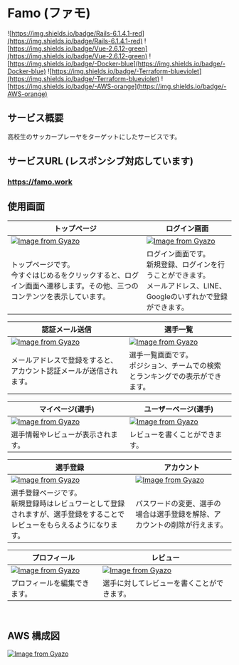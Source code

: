 # Famo (ファモ)
![https://img.shields.io/badge/Rails-6.1.4.1-red](https://img.shields.io/badge/Rails-6.1.4.1-red)
![https://img.shields.io/badge/Vue-2.6.12-green](https://img.shields.io/badge/Vue-2.6.12-green)
![https://img.shields.io/badge/-Docker-blue](https://img.shields.io/badge/-Docker-blue)
![https://img.shields.io/badge/-Terraform-blueviolet](https://img.shields.io/badge/-Terraform-blueviolet)
![https://img.shields.io/badge/-AWS-orange](https://img.shields.io/badge/-AWS-orange)
<br>

## サービス概要
高校生のサッカープレーヤをターゲットにしたサービスです。
<br>

## サービスURL (レスポンシブ対応しています)
### **https://famo.work** 

## 使用画面
| トップページ | ログイン画面 |
| --- | --- |
| [![Image from Gyazo](https://i.gyazo.com/4ab87f9790e682e0551acfc7b0633b3b.png)](https://gyazo.com/4ab87f9790e682e0551acfc7b0633b3b) | [![Image from Gyazo](https://i.gyazo.com/9bd245f6d3d64ffd8a19abfae7e1156c.png)](https://gyazo.com/9bd245f6d3d64ffd8a19abfae7e1156c) |
|トップページです。<br>今すぐはじめるをクリックすると、ログイン画面へ遷移します。その他、三つのコンテンツを表示しています。| ログイン画面です。<br>新規登録、ログインを行うことができます。<br>メールアドレス、LINE、Googleのいずれかで登録ができます。 |

| 認証メール送信 | 選手一覧 |
| --- | --- |
| [![Image from Gyazo](https://i.gyazo.com/7543e7b6e5cbea0944be6a6366f9c761.png)](https://gyazo.com/7543e7b6e5cbea0944be6a6366f9c761) | [![Image from Gyazo](https://i.gyazo.com/930cd56fafc514c0905adfd165169f25.png)](https://gyazo.com/930cd56fafc514c0905adfd165169f25) |
| メールアドレスで登録をすると、アカウント認証メールが送信されます。 | 選手一覧画面です。<br>ポジション、チームでの検索とランキングでの表示ができます。 |


| マイページ(選手) | ユーザーページ(選手) |
| --- | --- |
| [![Image from Gyazo](https://i.gyazo.com/9b1994c377f916b581319940d4a5ba3e.png)](https://gyazo.com/9b1994c377f916b581319940d4a5ba3e) | [![Image from Gyazo](https://i.gyazo.com/9b913daa957a6af2e5373373504822d7.png)](https://gyazo.com/9b913daa957a6af2e5373373504822d7) |
| 選手情報やレビューが表示されます。 | レビューを書くことができます。 |


| 選手登録 | アカウント |
| --- | --- |
| [![Image from Gyazo](https://i.gyazo.com/5a380a2d826df3302489a92e5e2e2d09.png)](https://gyazo.com/5a380a2d826df3302489a92e5e2e2d09) | [![Image from Gyazo](https://i.gyazo.com/87927d9af76f2acaa3b3e38e40c82560.png)](https://gyazo.com/87927d9af76f2acaa3b3e38e40c82560) |
| 選手登録ページです。<br>新規登録時はレビュワーとして登録されますが、選手登録をすることでレビューをもらえるようになります。 | パスワードの変更、選手の場合は選手登録を解除、アカウントの削除が行えます。 |

| プロフィール | レビュー |
| --- | --- |
| [![Image from Gyazo](https://i.gyazo.com/db1d82f33e0738d4d77f38ab081645b4.png)](https://gyazo.com/db1d82f33e0738d4d77f38ab081645b4) | [![Image from Gyazo](https://i.gyazo.com/aa8c720474e14bf0554d607dda3f2978.png)](https://gyazo.com/aa8c720474e14bf0554d607dda3f2978) | 
| プロフィールを編集できます。 | 選手に対してレビューを書くことができます。 |
<br>

## AWS 構成図
[![Image from Gyazo](https://i.gyazo.com/a865d472f2401d6fe5d51e5d1a107f94.png)](https://gyazo.com/a865d472f2401d6fe5d51e5d1a107f94)